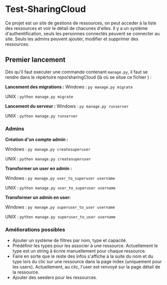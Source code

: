 # Test-SharingCloud

Ce projet est un site de gestions de ressources, on peut acceder à la liste des ressources et voir le détail de chacunes d'elles.
Il y a un système d'authentification, seuls les personnes connectés peuvent se connecter au site.
Seuls les admins peuvent ajouter, modifier et supprimer des ressources.

## Premier lancement

Dès qu'il faut executer une commande contenant `manage.py`, il faut se rendre dans le répértoire _repo_/sharingCloud  (là où se situe ce fichier ) :

__Lancement des migrations :__
Windows :
```py manage.py migrate```

UNIX :
```python manage.py migrate```

__Lancement du serveur :__
Windows :
```py manage.py runserver```

UNIX :
```python manage.py runserver```

### Admins

__Création d'un compte admin :__

Windows :
```py manage.py createsuperuser```

UNIX :
```python manage.py createsuperuser```

__Transformer un user en admin :__

Windows :
```py manage.py user_to_superuser username```

UNIX :
```python manage.py user_to_superuser username```

__Transformer un admin en user:__

Windows :
```py manage.py superuser_to_user username```

UNIX :
```python manage.py superuser_to_user username```

### Améliorations possibles

* Ajouter un système de filtres par nom, type et capacité.
* Prédéfinir les types pour les associer à une ressource. Actuellement le type est un string à écrire manuellement pour chaque ressource.
* Faire en sorte que le reste des infos s'affiche à la suite du nom et du type lors du clic sur une ressource dans la page index (uniquement pour les users). Actuellement, au clic, l'user est renvoyé sur la page détail de la ressource.
* Ajouter des seeders pour les ressources.
